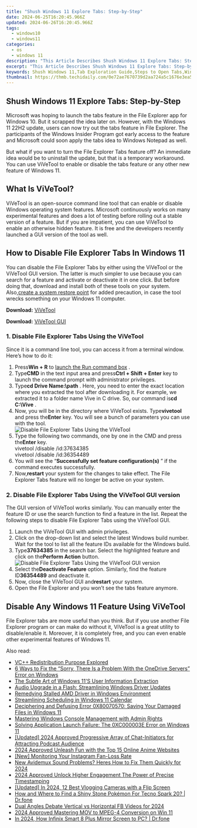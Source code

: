 ```yaml
---
title: "Shush Windows 11 Explore Tabs: Step-by-Step"
date: 2024-06-25T16:20:45.966Z
updated: 2024-06-26T16:20:45.966Z
tags:
  - windows10
  - windows11
categories:
  - os
  - windows 11
description: "This Article Describes Shush Windows 11 Explore Tabs: Step-by-Step"
excerpt: "This Article Describes Shush Windows 11 Explore Tabs: Step-by-Step"
keywords: Shush Windows 11,Tab Exploration Guide,Steps to Open Tabs,Windows 11 Snooze Mode,Using Windows 11 Shortcuts,Optimize Window Tasks,Efficient Tabs Management
thumbnail: https://thmb.techidaily.com/0e72ae7670739d2aa724a5c1676e3ea5eb7af36bcb7980843f57c620d01dbd2b.jpg
---
```


## Shush Windows 11 Explore Tabs: Step-by-Step

 Microsoft was hoping to launch the tabs feature in the File Explorer app for Windows 10\. But it scrapped the idea later on. However, with the Windows 11 22H2 update, users can now try out the tabs feature in File Explorer. The participants of the Windows Insider Program got early access to the feature and Microsoft could soon apply the tabs idea to Windows Notepad as well.

 But what if you want to turn the File Explorer Tabs feature off? An immediate idea would be to uninstall the update, but that is a temporary workaround. You can use ViVeTool to enable or disable the tabs feature or any other new feature of Windows 11.

## What Is ViVeTool?

 ViVeTool is an open-source command line tool that can enable or disable Windows operating system features. Microsoft continuously works on many experimental features and does a lot of testing before rolling out a stable version of a feature. But if you are impatient, you can use ViVeTool to enable an otherwise hidden feature. It is free and the developers recently launched a GUI version of the tool as well.

## How to Disable File Explorer Tabs In Windows 11

 You can disable the File Explorer Tabs by either using the ViVeTool or the ViVeTool GUI version. The latter is much simpler to use because you can search for a feature and activate or deactivate it in one click. But before doing that, download and install both of these tools on your system. Also,[create a system restore point](https://www.makeuseof.com/windows-11-create-restore-point/) for added precaution, in case the tool wrecks something on your Windows 11 computer.

**Download:** [ViVeTool](https://github.com/thebookisclosed/ViVe/releases)

**Download:** [ViVeTool GUI](https://github.com/PeterStrick/ViVeTool-GUI/releases)

### 1\. Disable File Explorer Tabs Using the ViVeTool

 Since it is a command line tool, you can access it from a terminal window. Here’s how to do it:

1. Press**Win + R** to [launch the Run command box](https://www.makeuseof.com/windows-open-run-command-dialog-box/) .
2. Type**CMD** in the text input area and press**Ctrl + Shift + Enter** key to launch the command prompt with administrator privileges.
3. Type**cd Drive Name:\\path** . Here, you need to enter the exact location where you extracted the tool after downloading it. For example, we extracted it to a folder name Vive in C drive. So, our command is**cd C:\\Vive** .
4. Now, you will be in the directory where ViVeTool exists. Type**vivetool** and press the**Enter** key. You will see a bunch of parameters you can use with the tool.  
![Disable File Explorer Tabs Using the ViVeTool](https://static1.makeuseofimages.com/wordpress/wp-content/uploads/2023/01/disable-file-explorer-tabs-using-the-vivetool.jpg)
5. Type the following two commands, one by one in the CMD and press the**Enter** key.  
vivetool /disable /id:37634385  
vivetool /disable /id:36354489
6. You will see the “**Successfully set feature configuration(s)** ” if the command executes successfully.
7. Now,**restart** your system for the changes to take effect. The File Explorer Tabs feature will no longer be active on your system.

### 2\. Disable File Explorer Tabs Using the ViVeTool GUI version

 The GUI version of ViVeTool works similarly. You can manually enter the feature ID or use the search function to find a feature in the list. Repeat the following steps to disable File Explorer Tabs using the ViVeTool GUI.

1. Launch the ViVeTool GUI with admin privileges.
2. Click on the drop-down list and select the latest Windows build number. Wait for the tool to list all the feature IDs available for the Windows build.
3. Type**37634385** in the search bar. Select the highlighted feature and click on the**Perform Action** button.  
![Disable File Explorer Tabs Using the ViVeTool GUI version](https://static1.makeuseofimages.com/wordpress/wp-content/uploads/2023/01/disable-file-explorer-tabs-using-the-vivetool-gui-version.jpg)
4. Select the**Deactivate Feature** option. Similarly, find the feature ID**36354489** and deactivate it.
5. Now, close the ViVeTool GUI and**restart** your system.
6. Open the File Explorer and you won’t see the tabs feature anymore.

## Disable Any Windows 11 Feature Using ViVeTool

 File Explorer tabs are more useful than you think. But if you use another File Explorer program or can make do without it, ViVeTool is a great utility to disable/enable it. Moreover, it is completely free, and you can even enable other experimental features of Windows 11.


<ins class="adsbygoogle"
     style="display:block"
     data-ad-format="autorelaxed"
     data-ad-client="ca-pub-7571918770474297"
     data-ad-slot="1223367746"></ins>



<ins class="adsbygoogle"
     style="display:block"
     data-ad-client="ca-pub-7571918770474297"
     data-ad-slot="8358498916"
     data-ad-format="auto"
     data-full-width-responsive="true"></ins>

<span class="atpl-alsoreadstyle">Also read:</span>
<div><ul>
<li><a href="https://win11-tips.techidaily.com/vcplusplus-redistribution-purpose-explored/"><u>VC++ Redistribution Purpose Explored</u></a></li>
<li><a href="https://win11-tips.techidaily.com/6-ways-to-fix-the-sorry-there-is-a-problem-with-the-onedrive-servers-error-on-windows/"><u>6 Ways to Fix the “Sorry, There Is a Problem With the OneDrive Servers” Error on Windows</u></a></li>
<li><a href="https://win11-tips.techidaily.com/the-subtle-art-of-windows-11s-user-information-extraction/"><u>The Subtle Art of Windows 11'S User Information Extraction</u></a></li>
<li><a href="https://win11-tips.techidaily.com/audio-upgrade-in-a-flash-streamlining-windows-driver-updates/"><u>Audio Upgrade in a Flash: Streamlining Windows Driver Updates</u></a></li>
<li><a href="https://win11-tips.techidaily.com/remedying-stalled-amd-driver-in-windows-environment/"><u>Remedying Stalled AMD Driver in Windows Environment</u></a></li>
<li><a href="https://win11-tips.techidaily.com/streamlining-scheduling-in-windows-11-calendar/"><u>Streamlining Scheduling in Windows 11 Calendar</u></a></li>
<li><a href="https://win11-tips.techidaily.com/deciphering-and-defusing-error-0x80070570-saving-your-damaged-files-in-windows-11/"><u>Deciphering and Defusing Error 0X80070570: Saving Your Damaged Files in Windows 11</u></a></li>
<li><a href="https://win11-tips.techidaily.com/mastering-windows-console-management-with-admin-rights/"><u>Mastering Windows Console Management with Admin Rights</u></a></li>
<li><a href="https://win11-tips.techidaily.com/solving-application-launch-failure-the-0xc000003e-error-on-windows-11/"><u>Solving Application Launch Failure: The 0XC000003E Error on Windows 11</u></a></li>
<li><a href="https://fox-cloud.techidaily.com/updated-2024-approved-progressive-array-of-chat-initiators-for-attracting-podcast-audience/"><u>[Updated] 2024 Approved  Progressive Array of Chat-Initiators for Attracting Podcast Audience</u></a></li>
<li><a href="https://youtube-help.techidaily.com/2024-approved-unleash-fun-with-the-top-15-online-anime-websites/"><u>2024 Approved  Unleash Fun with the Top 15 Online Anime Websites</u></a></li>
<li><a href="https://instagram-videos.techidaily.com/new-monitoring-your-instagram-fan-loss-rate/"><u>[New] Monitoring Your Instagram Fan-Loss Rate</u></a></li>
<li><a href="https://ai-video-apps.techidaily.com/new-avidemux-sound-problems-heres-how-to-fix-them-quickly-for-2024/"><u>New Avidemux Sound Problems? Heres How to Fix Them Quickly for 2024</u></a></li>
<li><a href="https://youtube-help.techidaily.com/2024-approved-unlock-higher-engagement-the-power-of-precise-timestamping/"><u>2024 Approved  Unlock Higher Engagement  The Power of Precise Timestamping</u></a></li>
<li><a href="https://facebook-video-footage.techidaily.com/updated-in-2024-12-best-vlogging-cameras-with-a-flip-screen/"><u>[Updated] In 2024, 12 Best Vlogging Cameras with a Flip Screen</u></a></li>
<li><a href="https://pokemon-go-android.techidaily.com/how-and-where-to-find-a-shiny-stone-pokemon-for-tecno-spark-20-drfone-by-drfone-virtual-android/"><u>How and Where to Find a Shiny Stone Pokémon For Tecno Spark 20? | Dr.fone</u></a></li>
<li><a href="https://facebook-video-content.techidaily.com/dual-angles-debate-vertical-vs-horizontal-fb-videos-for-2024/"><u>Dual Angles Debate  Vertical vs Horizontal FB Videos for 2024</u></a></li>
<li><a href="https://screen-recording.techidaily.com/2024-approved-mastering-mov-to-mpeg-4-conversion-on-win-11/"><u>2024 Approved  Mastering MOV to MPEG-4 Conversion on Win 11</u></a></li>
<li><a href="https://screen-mirror.techidaily.com/in-2024-how-infinix-smart-8-plus-mirror-screen-to-pc-drfone-by-drfone-android/"><u>In 2024, How Infinix Smart 8 Plus Mirror Screen to PC? | Dr.fone</u></a></li>
</ul></div>
